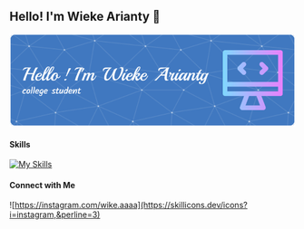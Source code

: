 ## Hello! I'm Wieke Arianty 👋

<!--
**arianty/arianty** is a ✨ _special_ ✨ repository because its `README.md` (this file) appears on your GitHub profile.

Here are some ideas to get you started:

- 🔭 I’m currently working on ...
- 🌱 I’m currently learning ...
- 👯 I’m looking to collaborate on ...
- 🤔 I’m looking for help with ...
- 💬 Ask me about ...
- 📫 How to reach me: ...
- 😄 Pronouns: ...
- ⚡ Fun fact: ...
-->
![arianty](img/github-header-image.png)

#### Skills
[![My Skills](https://skillicons.dev/icons?i=figma,ps,laravel,css,html&perline=3)](https://skillicons.dev)

#### Connect with Me
![https://instagram.com/wike.aaaa](https://skillicons.dev/icons?i=instagram,&perline=3)
